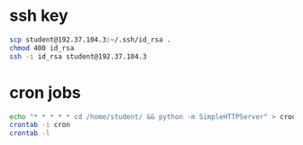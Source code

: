 
# ssh key

```bash
scp student@192.37.104.3:~/.ssh/id_rsa .
chmod 400 id_rsa
ssh -i id_rsa student@192.37.104.3
```

# cron jobs

```bash
echo "* * * * * cd /home/student/ && python -m SimpleHTTPServer" > cron # cron job, tworzy serwer http w folderze domowym
crontab -i cron
crontab -l
```
